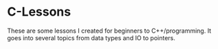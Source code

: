# C-Lessons
These are some lessons I created for beginners to C++/programming. It goes into several topics from data types and IO to pointers.
